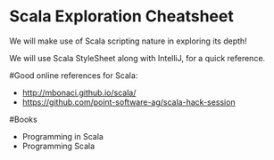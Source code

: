 # Scala Exploration Cheatsheet
We will make use of Scala scripting nature in exploring its depth!

We will use Scala StyleSheet along with IntelliJ, for a quick reference.



#Good online references for Scala:
- http://mbonaci.github.io/scala/
- https://github.com/point-software-ag/scala-hack-session

#Books
- Programming in Scala
- Programming Scala
